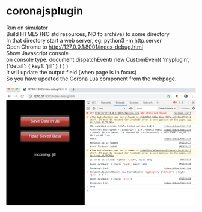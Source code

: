 # coronajsplugin

Run on simulator<br/>
Build HTML5 (NO std resources, NO fb archive) to some directory<br/>
In that directory start a web server, eg: python3 -m http.server<br/>
Open Chrome to http://127.0.0.1:8001/index-debug.html<br/>
Show Javascript console<br/>
on console type: document.dispatchEvent( new CustomEvent( 'myplugin', {'detail': { key1: 'jill' } } ) )<br/>
It will update the output field (when page is in focus)<br/>
So you have updated the Corona Lua component from the webpage.<br/>
<br/>
![alt text](https://raw.githubusercontent.com/prographo/coronajsplugin/main/Screenshot.png)
